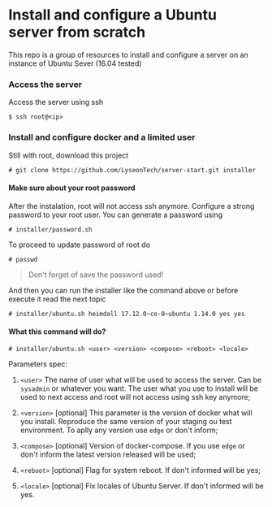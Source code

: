 
# Install and configure a Ubuntu server from scratch

This repo is a group of resources to install and configure a server on an instance of Ubuntu Sever (16.04 tested)

### Access the server
Access the server using ssh
```
$ ssh root@<ip>
```

### Install and configure docker and a limited user
Still with root, download this project
```
# git clone https://github.com/LyseonTech/server-start.git installer
```

#### Make sure about your root password
After the instalation, root will not access ssh anymore. Configure a strong password to your root user. You can generate a password using
```
# installer/password.sh
```

To proceed to update password of root do
```
# passwd
```

> Don't forget of save the password used!

And then you can run the installer like the command above or before execute it read the next topic
```
# installer/ubuntu.sh heimdall 17.12.0~ce-0~ubuntu 1.14.0 yes yes
```

#### What this command will do?
```
# installer/ubuntu.sh <user> <version> <compose> <reboot> <locale>
```


Parameters spec:

1. `<user>` The name of user what will be used to access the server. Can be `sysadmin` or whatever you want. The user what you use to install will be used to next access and root will not access using ssh key anymore;

2. `<version>` [optional] This parameter is the version of docker what will you install. Reproduce the same version of your staging ou test environment. To aplly any version use `edge` or don't inform;

3. `<compose>` [optional] Version of docker-compose. If you use `edge` or don't inform the latest version released will be used;

4. `<reboot>` [optional] Flag for system reboot. If don't informed will be yes;

5. `<locale>` [optional] Fix locales of Ubuntu Server. If don't informed will be yes.

